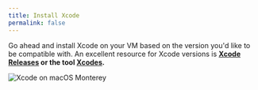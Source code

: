 ```yaml
---
title: Install Xcode
permalink: false
---
```


Go ahead and install Xcode on your VM based on the version you'd like to be compatible with. An excellent resource for Xcode versions is **[Xcode Releases](https://xcodereleases.com/) or the tool [Xcodes](https://www.xcodes.app/).**

![Xcode on macOS Monterey](/media/support/tips-ideal-setup-xcode.webp "Xcode on macOS Monterey")